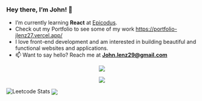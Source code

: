 ### Hey there, I’m John! 👋

* I’m currently learning **React** at [Epicodus](https://www.epicodus.com/).
*  Check out my Portfolio to see some of my work https://portfolio-jlenz27.vercel.app/
* I love front-end development and am interested in building beautiful and functional websites and applications.
* 📫 Want to say hello? Reach me at **John.lenz29@gmail.com**

<p align="center"><a href="https://www.linkedin.com/in/john-lenz27/"><img align="center" src="https://img.shields.io/badge/LinkedIn-6fd2f9?style=for-the-badge&logo=linkedin&logoColor=282a36"></a>
  
<p align="center">
<a href="https://github.com/anuraghazra/github-readme-stats">
  <img align="center" src="https://github-readme-stats.vercel.app/api?username=jlenz27&show_icons=true&theme=dracula&hide=issues&hide_border=true&count_private=true" />
</a>

![Leetcode Stats](https://leetcard.jacoblin.cool/JacobLinCool?theme=light)
<a href="https://github.com/anuraghazra/github-readme-stats">
  <img align="center" src="https://github-readme-stats.vercel.app/api/top-langs/?username=jlenz27&layout=compact&theme=dracula&hide_border=true" />
</a>
</p>
